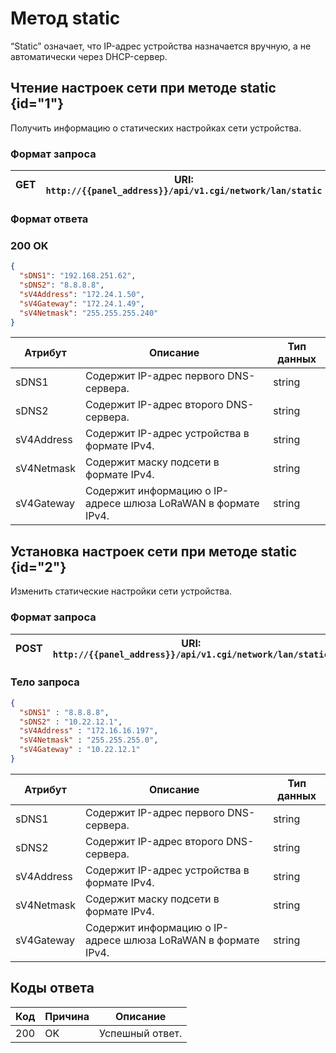 # Метод static

“Static” означает, что IP-адрес устройства назначается вручную, а не автоматически через DHCP-сервер.

## Чтение настроек сети при методе static {id="1"}

Получить информацию о статических настройках сети устройства.

### Формат запроса

| <format style="" color="Blue"> GET </format>     | URI: `http://{{panel_address}}/api/v1.cgi/network/lan/static` |
|--------------------------------------------------|---------------------------------------------------------------|

### Формат ответа

###  <format style="" color="LawnGreen">200 OK</format> 

<tabs>
<tab title="JSON">  

```JSON
{
  "sDNS1": "192.168.251.62",
  "sDNS2": "8.8.8.8",
  "sV4Address": "172.24.1.50",
  "sV4Gateway": "172.24.1.49",
  "sV4Netmask": "255.255.255.240"
}
```
</tab>
</tabs>



| Атрибут    | Описание                                                      | Тип данных |
|------------|---------------------------------------------------------------|------------|
| sDNS1      | Содержит IP-адрес первого DNS-сервера.                        | string     |
| sDNS2      | Содержит IP-адрес второго DNS-сервера.                        | string     |
| sV4Address | Содержит IP-адрес устройства в формате IPv4.                  | string     |
| sV4Netmask | Содержит  маску подсети в формате IPv4.                       | string     |
| sV4Gateway | Содержит информацию о IP-адресе шлюза LoRaWAN в формате IPv4. | string     |


## Установка настроек сети при методе static {id="2"}

Изменить статические настройки сети устройства.

### Формат запроса

| <format style="" color="ForestGreen"> POST </format> | URI: `http://{{panel_address}}/api/v1.cgi/network/lan/static` |
|------------------------------------------------------|---------------------------------------------------------------|

### Тело запроса

<tabs>
<tab title="JSON">

```JSON
{
  "sDNS1" : "8.8.8.8",
  "sDNS2" : "10.22.12.1",
  "sV4Address" : "172.16.16.197",
  "sV4Netmask" : "255.255.255.0",
  "sV4Gateway" : "10.22.12.1"
}
```
</tab>
</tabs>

| Атрибут    | Описание                                                      | Тип данных |
|------------|---------------------------------------------------------------|------------|
| sDNS1      | Содержит IP-адрес первого DNS-сервера.                        | string     |
| sDNS2      | Содержит IP-адрес второго DNS-сервера.                        | string     |
| sV4Address | Содержит IP-адрес устройства в формате IPv4.                  | string     |
| sV4Netmask | Содержит  маску подсети в формате IPv4.                       | string     |
| sV4Gateway | Содержит информацию о IP-адресе шлюза LoRaWAN в формате IPv4. | string     |


## Коды ответа

| Код | Причина          | Описание                                                  |
|-----|------------------|-----------------------------------------------------------|
| 200 | OK               | Успешный ответ.                                           |